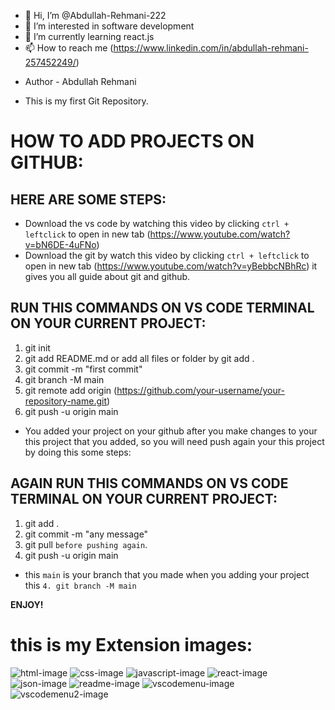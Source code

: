 - 👋 Hi, I’m @Abdullah-Rehmani-222
- 👀 I’m interested in software development
- 🌱 I’m currently learning react.js
- 📫 How to reach me (https://www.linkedin.com/in/abdullah-rehmani-257452249/)
* Author - Abdullah Rehmani
- This is my first Git Repository.

# HOW TO ADD PROJECTS ON GITHUB:

## HERE ARE SOME STEPS:
- Download the vs code by watching this video by clicking `ctrl + leftclick` to open in new tab (https://www.youtube.com/watch?v=bN6DE-4uFNo)
- Download the git by watch this video by clicking `ctrl + leftclick` to open in new tab (https://www.youtube.com/watch?v=yBebbcNBhRc) it gives you all guide about git and github.

## RUN THIS COMMANDS ON VS CODE TERMINAL ON YOUR CURRENT PROJECT:
1. git init
2. git add README.md or add all files or folder by git add .
3. git commit -m "first commit"
4. git branch -M main
5. git remote add origin (https://github.com/your-username/your-repository-name.git)
6. git push -u origin main

* You added your project on your github after you make changes to your this project that you added, so you will need push again your this project by doing this some steps:

## AGAIN RUN THIS COMMANDS ON VS CODE TERMINAL ON YOUR CURRENT PROJECT:
1. git add .
2. git commit -m "any message"
3. git pull `before pushing again`.
4. git push -u origin main
- this `main` is your branch that you made when you adding your project this `4. git branch -M main`

**ENJOY!**


# this is my Extension images:
![html-image](https://github.com/user-attachments/assets/742bf8bb-3b55-40c9-b48b-8327b03a9b95)
![css-image](https://github.com/user-attachments/assets/2efc3437-4542-4b30-a167-27fd87b524a6)
![javascript-image](https://github.com/user-attachments/assets/3f4f1173-6df5-4a90-924b-3f1e9c3df491)
![react-image](https://github.com/user-attachments/assets/34a65ae5-d5e4-42ba-af2f-eb45e30eeaf9)
![json-image](https://github.com/user-attachments/assets/735ed109-a6dc-48f0-8550-70e6d73cfe75)
![readme-image](https://github.com/user-attachments/assets/9d1d0bd9-c793-47d9-8ebd-e0d5b5e507c3)
![vscodemenu-image](https://github.com/user-attachments/assets/9e3661ee-2ea9-4a5d-8ec2-9d4754864ada)
![vscodemenu2-image](https://github.com/user-attachments/assets/5395a426-3fe7-4ab1-8999-cd14042e06cc)




